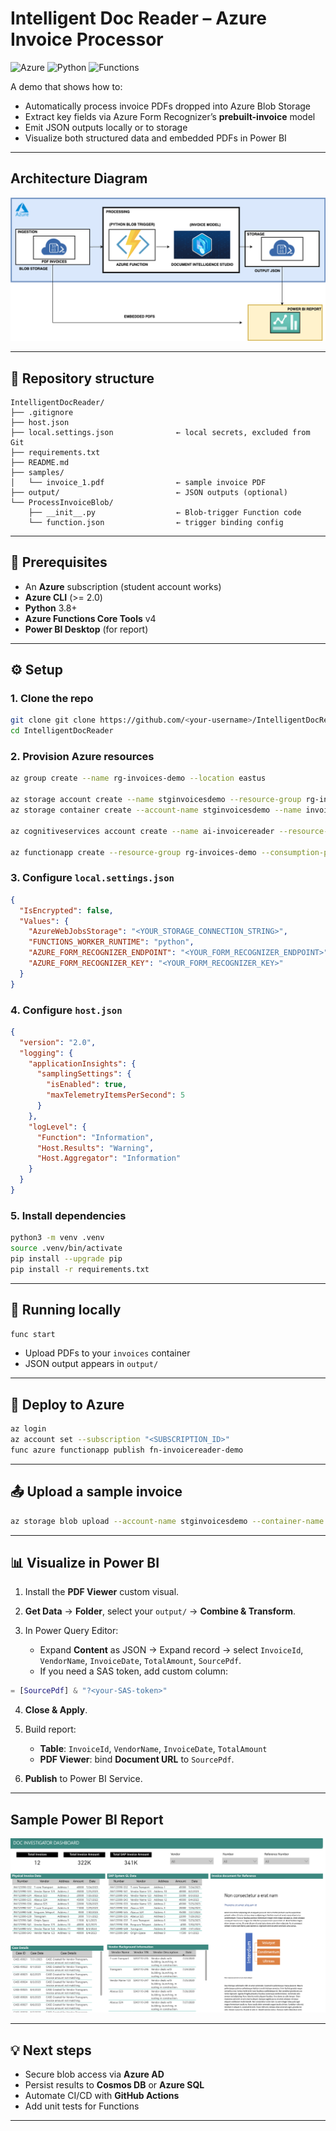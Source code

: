 # Intelligent Doc Reader – Azure Invoice Processor

![Azure](https://img.shields.io/badge/Azure-Form%20Recognizer-blue) ![Python](https://img.shields.io/badge/Python-3.8+-blue) ![Functions](https://img.shields.io/badge/Azure%20Functions-v4-green)

A demo that shows how to:

* Automatically process invoice PDFs dropped into Azure Blob Storage
* Extract key fields via Azure Form Recognizer’s **prebuilt-invoice** model
* Emit JSON outputs locally or to storage
* Visualize both structured data and embedded PDFs in Power BI

---
## Architecture Diagram

![Architecture Diagram](Architecture-Diagram.png)

---
## 📁 Repository structure

```
IntelligentDocReader/
├── .gitignore
├── host.json
├── local.settings.json              ← local secrets, excluded from Git
├── requirements.txt
├── README.md
├── samples/
│   └── invoice_1.pdf                ← sample invoice PDF
├── output/                          ← JSON outputs (optional)
└── ProcessInvoiceBlob/
    ├── __init__.py                  ← Blob-trigger Function code
    └── function.json                ← trigger binding config
```

---

## 🔧 Prerequisites

* An **Azure** subscription (student account works)
* **Azure CLI** (>= 2.0)
* **Python** 3.8+
* **Azure Functions Core Tools** v4
* **Power BI Desktop** (for report)

---

## ⚙️ Setup

### 1. Clone the repo

```bash
git clone git clone https://github.com/<your-username>/IntelligentDocReader.git
cd IntelligentDocReader
```

### 2. Provision Azure resources

```bash
az group create --name rg-invoices-demo --location eastus

az storage account create --name stginvoicesdemo --resource-group rg-invoices-demo --sku Standard_LRS --location eastus
az storage container create --account-name stginvoicesdemo --name invoices

az cognitiveservices account create --name ai-invoicereader --resource-group rg-invoices-demo --kind FormRecognizer --sku F0 --location eastus

az functionapp create --resource-group rg-invoices-demo --consumption-plan-location eastus --runtime python --functions-version 4 --name fn-invoicereader-demo --storage-account stginvoicesdemo
```

### 3. Configure `local.settings.json`

```json
{
  "IsEncrypted": false,
  "Values": {
    "AzureWebJobsStorage": "<YOUR_STORAGE_CONNECTION_STRING>",
    "FUNCTIONS_WORKER_RUNTIME": "python",
    "AZURE_FORM_RECOGNIZER_ENDPOINT": "<YOUR_FORM_RECOGNIZER_ENDPOINT>",
    "AZURE_FORM_RECOGNIZER_KEY": "<YOUR_FORM_RECOGNIZER_KEY>"
  }
}
```

### 4. Configure `host.json`

```json
{
  "version": "2.0",
  "logging": {
    "applicationInsights": {
      "samplingSettings": {
        "isEnabled": true,
        "maxTelemetryItemsPerSecond": 5
      }
    },
    "logLevel": {
      "Function": "Information",
      "Host.Results": "Warning",
      "Host.Aggregator": "Information"
    }
  }
}
```

### 5. Install dependencies

```bash
python3 -m venv .venv
source .venv/bin/activate
pip install --upgrade pip
pip install -r requirements.txt
```

---

## 🏃 Running locally

```bash
func start
```

* Upload PDFs to your `invoices` container
* JSON output appears in `output/`

---

## 🚀 Deploy to Azure

```bash
az login
az account set --subscription "<SUBSCRIPTION_ID>"
func azure functionapp publish fn-invoicereader-demo
```

---

## 📤 Upload a sample invoice

```bash
az storage blob upload --account-name stginvoicesdemo --container-name invoices --name invoice_1.pdf --file samples/invoice_1.pdf
```

---

## 📊 Visualize in Power BI

1. Install the **PDF Viewer** custom visual.
2. **Get Data** → **Folder**, select your `output/` → **Combine & Transform**.
3. In Power Query Editor:

   * Expand **Content** as JSON → Expand record → select
     `InvoiceId`, `VendorName`, `InvoiceDate`, `TotalAmount`, `SourcePdf`.
   * If you need a SAS token, add custom column:

```m
= [SourcePdf] & "?<your-SAS-token>"
```

4. **Close & Apply**.
5. Build report:

   * **Table**: `InvoiceId`, `VendorName`, `InvoiceDate`, `TotalAmount`
   * **PDF Viewer**: bind **Document URL** to `SourcePdf`.
6. **Publish** to Power BI Service.
---

## Sample Power BI Report
![Power BI Report](PowerBIR.png)

---

## 💡 Next steps

* Secure blob access via **Azure AD**
* Persist results to **Cosmos DB** or **Azure SQL**
* Automate CI/CD with **GitHub Actions**
* Add unit tests for Functions

---


